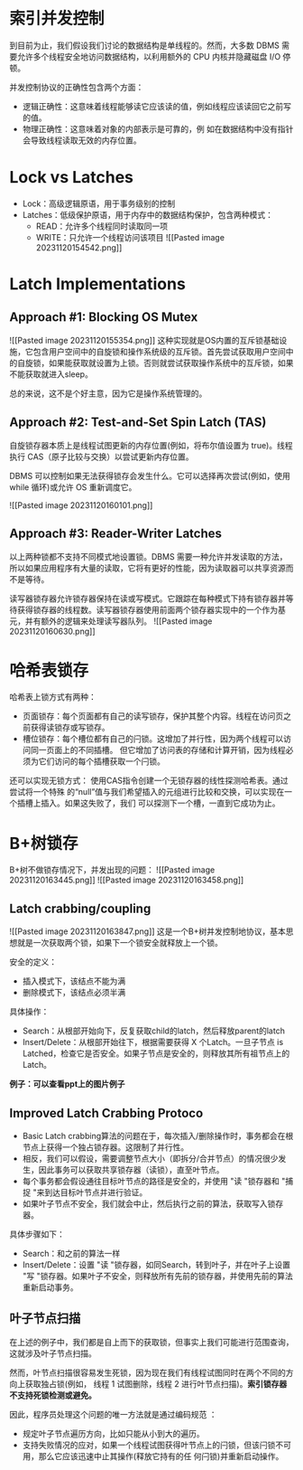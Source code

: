 # 索引并发控制
到目前为止，我们假设我们讨论的数据结构是单线程的。然而，大多数 DBMS 需要允许多个线程安全地访问数据结构，以利用额外的 CPU 内核并隐藏磁盘 I/O 停顿。

并发控制协议的正确性包含两个方面：
- 逻辑正确性：这意味着线程能够读它应该读的值，例如线程应该读回它之前写的值。
- 物理正确性：这意味着对象的内部表示是可靠的，例 如在数据结构中没有指针会导致线程读取无效的内存位置。

# Lock vs Latches
- Lock：高级逻辑原语，用于事务级别的控制
- Latches：低级保护原语，用于内存中的数据结构保护，包含两种模式：
	- READ：允许多个线程同时读取同一项
	- WRITE：只允许一个线程访问该项目
![[Pasted image 20231120154542.png]]

# Latch Implementations
## Approach #1: Blocking OS Mutex
![[Pasted image 20231120155354.png]]
这种实现就是OS内置的互斥锁基础设施，它包含用户空间中的自旋锁和操作系统级的互斥锁。首先尝试获取用户空间中的自旋锁，如果能获取就设置为上锁。否则就尝试获取操作系统中的互斥锁，如果不能获取就进入sleep。

总的来说，这不是个好主意，因为它是操作系统管理的。

## Approach \#2: Test-and-Set Spin Latch (TAS)
自旋锁存器本质上是线程试图更新的内存位置(例如，将布尔值设置为 true)。线程执行 CAS（原子比较与交换）以尝试更新内存位置。

DBMS 可以控制如果无法获得锁存会发生什么。它可以选择再次尝试(例如，使用 while 循环)或允许 OS 重新调度它。

![[Pasted image 20231120160101.png]]

## Approach #3: Reader-Writer Latches
以上两种锁都不支持不同模式地设置锁。DBMS 需要一种允许并发读取的方法，所以如果应用程序有大量的读取，它将有更好的性能，因为读取器可以共享资源而不是等待。

读写器锁存器允许锁存器保持在读或写模式。它跟踪在每种模式下持有锁存器并等待获得锁存器的线程数。读写器锁存器使用前面两个锁存器实现中的一个作为基元，并有额外的逻辑来处理读写器队列。
![[Pasted image 20231120160630.png]]

# 哈希表锁存
哈希表上锁方式有两种：
- 页面锁存：每个页面都有自己的读写锁存，保护其整个内容。线程在访问页之前获得读锁存或写锁存。
- 槽位锁存：每个槽位都有自己的闩锁。这增加了并行性，因为两个线程可以访问同一页面上的不同插槽。 但它增加了访问表的存储和计算开销，因为线程必须为它们访问的每个插槽获取一个闩锁。

还可以实现无锁方式：
使用CAS指令创建一个无锁存器的线性探测哈希表。通过尝试将一个特殊 的“null”值与我们希望插入的元组进行比较和交换，可以实现在一个插槽上插入。如果这失败了，我们 可以探测下一个槽，一直到它成功为止。

# B+树锁存
B+树不做锁存情况下，并发出现的问题：
![[Pasted image 20231120163445.png]]
![[Pasted image 20231120163458.png]]

## Latch crabbing/coupling
![[Pasted image 20231120163847.png]]
这是一个B+树并发控制地协议，基本思想就是一次获取两个锁，如果下一个锁安全就释放上一个锁。

安全的定义：
- 插入模式下，该结点不能为满
- 删除模式下，该结点必须半满

具体操作：
- Search：从根部开始向下，反复获取child的latch，然后释放parent的latch
- Insert/Delete：从根部开始往下，根据需要获得 X 个Latch。一旦子节点 is Latched，检查它是否安全。如果子节点是安全的，则释放其所有祖节点上的Latch。

**例子：可以查看ppt上的图片例子**

## Improved Latch Crabbing Protoco
- Basic Latch crabbing算法的问题在于，每次插入/删除操作时，事务都会在根节点上获得一个独占锁存器。这限制了并行性。
- 相反，我们可以假设，需要调整节点大小（即拆分/合并节点）的情况很少发生，因此事务可以获取共享锁存器（读锁），直至叶节点。
- 每个事务都会假设通往目标叶节点的路径是安全的，并使用 "读 "锁存器和 "捕捉 "来到达目标叶节点并进行验证。
- 如果叶子节点不安全，我们就会中止，然后执行之前的算法，获取写入锁存器。

具体步骤如下：
- Search：和之前的算法一样
- Insert/Delete：设置 "读 "锁存器，如同Search，转到叶子，并在叶子上设置 "写 "锁存器。如果叶子不安全，则释放所有先前的锁存器，并使用先前的算法重新启动事务。

## 叶子节点扫描
在上述的例子中，我们都是自上而下的获取锁，但事实上我们可能进行范围查询，这就涉及叶子节点扫描。

然而，叶节点扫描很容易发生死锁，因为现在我们有线程试图同时在两个不同的方向上获取独占锁(例如， 线程 1 试图删除，线程 2 进行叶节点扫描)。**索引锁存器不支持死锁检测或避免。**

因此，程序员处理这个问题的唯一方法就是通过编码规范 ：
- 规定叶子节点遍历方向，比如只能从小到大的遍历。
- 支持失败情况的应对，如果一个线程试图获得叶节点上的闩锁，但该闩锁不可用，那么它应该迅速中止其操作(释放它持有的任 何闩锁)并重新启动操作。

